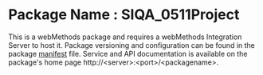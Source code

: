 # Package Name : SIQA_0511Project
This is a webMethods package and requires a webMethods Integration Server to host it. Package versioning and configuration can be found in the package [manifest](./SIQA_0511Project/manifest.v3) file. Service and API documentation is available on the package's home page http://&lt;server&gt;:&lt;port&gt;/&lt;packagename>.